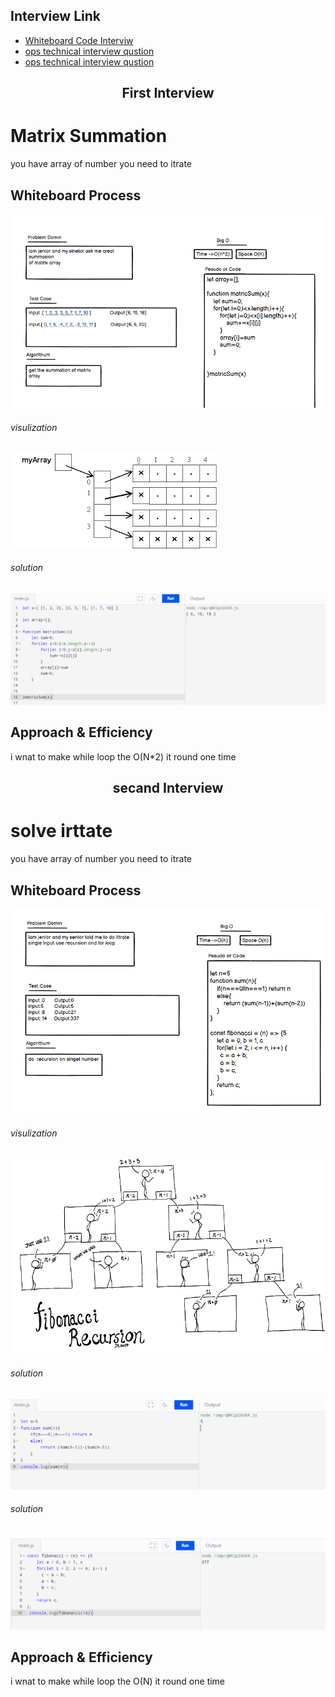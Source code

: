 
## Interview Link 

 - [Whiteboard Code Interviw](https://docs.google.com/spreadsheets/d/1u9bIzwYdCWYGXbmaFoBW4qsq9KbUi3gJ5nH9Z83IP8M/edit?usp=sharing)
 - [ops technical interview qustion](https://docs.google.com/spreadsheets/d/1dM4MW6BypYjkN7VVsIYNxFqunCJHJCBS-L_JhENK4NM/edit?usp=sharing)
 - [ops technical interview qustion](
https://docs.google.com/spreadsheets/d/1_rArPnPqo_MDbW51EbTfiUKvexGV6PHvbJzH53_wVxw/edit?usp=sharing)

<h2 align="center">First Interview</h2>

# Matrix Summation
you have array of number you need  to itrate
## Whiteboard Process
![image](./matrix%20wightbord.png)
###### visulization
![image](./matrix%20visulization.png)
###### solution
![image](./solution%20wughtbore.png)
## Approach & Efficiency
i wnat to make while loop the O(N*2) it round one time

<h2 align="center">secand Interview</h2>

# solve irttate
you have array of number you need  to itrate
## Whiteboard Process
![image](./recursion%20wight.png)
###### visulization
![image](./visulization%20recursion.png)
###### solution
![image](./recursion%20solve%201.png)
###### solution
![image](./recursion%20solve%202.png)
## Approach & Efficiency
i wnat to make while loop the O(N) it round one time
